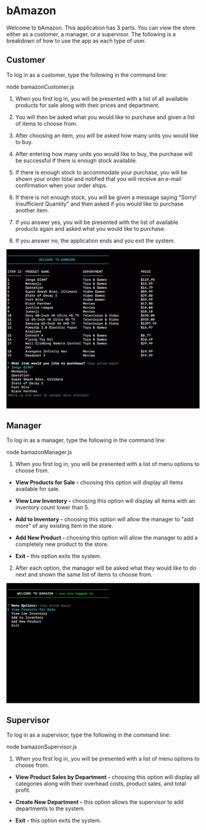 # bAmazon

Welcome to bAmazon. This application has 3 parts. You can view the store either as a customer, a manager, or a supervisor. The following is a breakdown of how to use the app as each type of user.

## Customer

To log in as a customer, type the following in the command line:

node bamazonCustomer.js

1. When you first log in, you will be presented with a list of all available products for sale along with their prices and department.

2. You will then be asked what you would like to purchase and given a list of items to choose from.

3. After choosing an item, you will be asked how many units you would like to buy.

4. After entering how many units you would like to buy, the purchase will be successful if there is enough stock available.

5. If there is enough stock to accommodate your purchase, you will be shown your order total and notified that you will receive an e-mail confirmation when your order ships.

6. If there is not enough stock, you will be given a message saying "Sorry! Insufficient Quantity" and then asked if you would like to purchase another item.

7. If you answer yes, you will be presented with the list of available products again and asked what you would like to purchase.

8. If you answer no, the application ends and you exit the system.

![Customer](images/customer.gif)

## Manager

To log in as a manager, type the following in the command line:

node bamazonManager.js

1. When you first log in, you will be presented with a list of menu options to choose from.

  - **View Products for Sale -** choosing this option will display all items available for sale.

  - **View Low Inventory -** choosing this option will display all items with an inventory count lower than 5.

  - **Add to Inventory -** choosing this option will allow the manager to "add more" of any existing item in the store.

  - **Add New Product -** choosing this option will allow the manager to add a completely new product to the store.

  - **Exit -** this option exits the system.

2. After each option, the manager will be asked what they would like to do next and shown the same list of items to choose from.

![Manager](images/manager.gif)

## Supervisor

To log in as a supervisor, type the following in the command line:

node bamazonSupervisor.js

1. When you first log in, you will be presented with a list of menu options to choose from.

  - **View Product Sales by Department -** choosing this option will display all categories along with their overhead costs, product sales, and total profit.

  - **Create New Department -** this option allows the supervisor to add departments to the system.

  - **Exit -** this option exits the system.